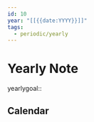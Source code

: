 ```yaml
---
id: 10
year: "[[{{date:YYYY}}]]"
tags:
  - periodic/yearly
---
```


# Yearly Note

yearlygoal::

## Calendar
